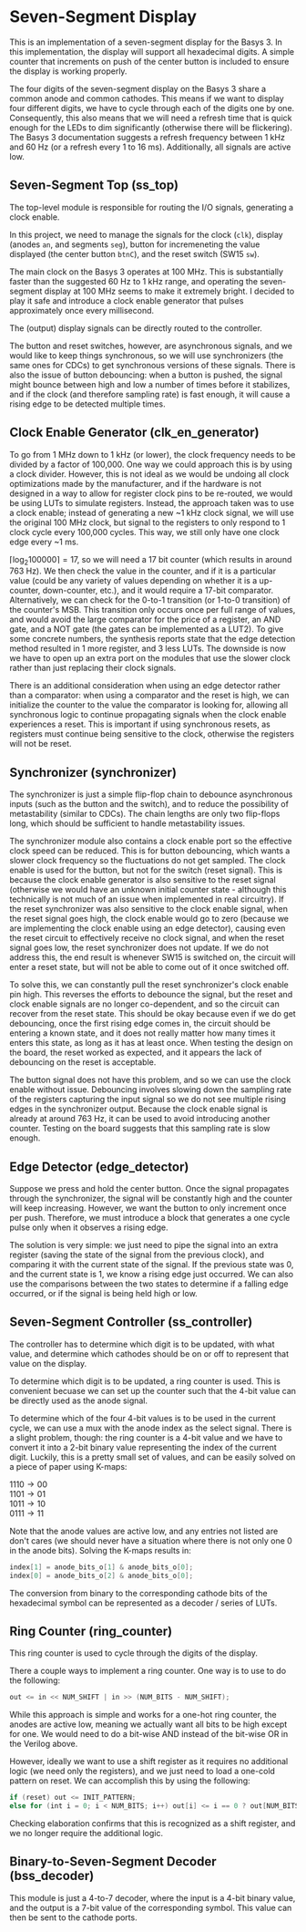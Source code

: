# Seven-Segment Display
This is an implementation of a seven-segment display for the Basys 3. In this implementation, the display will support all hexadecimal digits. A simple counter that increments on push of the center button is included to ensure the display is working properly.

The four digits of the seven-segment display on the Basys 3 share a common anode and common cathodes. This means if we want to display four different digits, we have to cycle through each of the digits one by one. Consequently, this also means that we will need a refresh time that is quick enough for the LEDs to dim significantly (otherwise there will be flickering). The Basys 3 documentation suggests a refresh frequency between 1 kHz and 60 Hz (or a refresh every 1 to 16 ms). Additionally, all signals are active low.

## Seven-Segment Top (ss_top)
The top-level module is responsible for routing the I/O signals, generating a clock enable.

In this project, we need to manage the signals for the clock (`clk`), display (anodes `an`, and segments `seg`), button for incremeneting the value displayed (the center button `btnC`), and the reset switch (SW15 `sw`).

The main clock on the Basys 3 operates at 100 MHz. This is substantially faster than the suggested 60 Hz to 1 kHz range, and operating the seven-segment display at 100 MHz seems to make it extremely bright. I decided to play it safe and introduce a clock enable generator that pulses approximately once every millisecond.

The (output) display signals can be directly routed to the controller.

The button and reset switches, however, are asynchronous signals, and we would like to keep things synchronous, so we will use synchronizers (the same ones for CDCs) to get synchronous versions of these signals. There is also the issue of button debouncing: when a button is pushed, the signal might bounce between high and low a number of times before it stabilizes, and if the clock (and therefore sampling rate) is fast enough, it will cause a rising edge to be detected multiple times.

## Clock Enable Generator (clk_en_generator)
To go from 1 MHz down to 1 kHz (or lower), the clock frequency needs to be divided by a factor of 100,000. One way we could approach this is by using a clock divider. However, this is not ideal as we would be undoing all clock optimizations made by the manufacturer, and if the hardware is not designed in a way to allow for register clock pins to be re-routed, we would be using LUTs to simulate registers. Instead, the approach taken was to use a clock enable; instead of generating a new ~1 kHz clock signal, we will use the original 100 MHz clock, but signal to the registers to only respond to 1 clock cycle every 100,000 cycles. This way, we still only have one clock edge every ~1 ms. 

$\lceil\log_2{100000}\rceil = 17$, so we will need a 17 bit counter (which results in around 763 Hz). We then check the value in the counter, and if it is a particular value (could be any variety of values depending on whether it is a up-counter, down-counter, etc.), and it would require a 17-bit comparator. Alternatively, we can check for the 0-to-1 transition (or 1-to-0 transition) of the counter's MSB. This transition only occurs once per full range of values, and would avoid the large comparator for the price of a register, an AND gate, and a NOT gate (the gates can be implemented as a LUT2). To give some concrete numbers, the synthesis reports state that the edge detection method resulted in 1 more register, and 3 less LUTs. The downside is now we have to open up an extra port on the modules that use the slower clock rather than just replacing their clock signals. 

There is an additional consideration when using an edge detector rather than a comparator: when using a comparator and the reset is high, we can initialize the counter to the value the comparator is looking for, allowing all synchronous logic to continue propagating signals when the clock enable experiences a reset. This is important if using synchronous resets, as registers must continue being sensitive to the clock, otherwise the registers will not be reset.

## Synchronizer (synchronizer)
The synchronizer is just a simple flip-flop chain to debounce asynchronous inputs (such as the button and the switch), and to reduce the possibility of metastability (similar to CDCs). The chain lengths are only two flip-flops long, which should be sufficient to handle metastability issues.

The synchronizer module also contains a clock enable port so the effective clock speed can be reduced. This is for button debouncing, which wants a slower clock frequency so the fluctuations do not get sampled. The clock enable is used for the button, but not for the switch (reset signal). This is because the clock enable generator is also sensitive to the reset signal (otherwise we would have an unknown initial counter state - although this technically is not much of an issue when implemented in real circuitry). If the reset synchronizer was also sensitive to the clock enable signal, when the reset signal goes high, the clock enable would go to zero (because we are implementing the clock enable using an edge detector), causing even the reset circuit to effectively receive no clock signal, and when the reset signal goes low, the reset synchronizer does not update. If we do not address this, the end result is whenever SW15 is switched on, the circuit will enter a reset state, but will not be able to come out of it once switched off. 

To solve this, we can constantly pull the reset synchronizer's clock enable pin high. This reverses the efforts to debounce the signal, but the reset and clock enable signals are no longer co-dependent, and so the circuit can recover from the reset state. This should be okay because even if we do get debouncing, once the first rising edge comes in, the circuit should be entering a known state, and it does not really matter how many times it enters this state, as long as it has at least once. When testing the design on the board, the reset worked as expected, and it appears the lack of debouncing on the reset is acceptable.

The button signal does not have this problem, and so we can use the clock enable without issue. Debouncing involves slowing down the sampling rate of the registers capturing the input signal so we do not see multiple rising edges in the synchronizer output. Because the clock enable signal is already at around 763 Hz, it can be used to avoid introducing another counter. Testing on the board suggests that this sampling rate is slow enough.

## Edge Detector (edge_detector)
Suppose we press and hold the center button. Once the signal propagates through the synchronizer, the signal will be constantly high and the counter will keep increasing. However, we want the button to only increment once per push. Therefore, we must introduce a block that generates a one cycle pulse only when it observes a rising edge.

The solution is very simple: we just need to pipe the signal into an extra register (saving the state of the signal from the previous clock), and comparing it with the current state of the signal. If the previous state was 0, and the current state is 1, we know a rising edge just occurred. We can also use the comparisons between the two states to determine if a falling edge occurred, or if the signal is being held high or low.

## Seven-Segment Controller (ss_controller)
The controller has to determine which digit is to be updated, with what value, and determine which cathodes should be on or off to represent that value on the display. 

To determine which digit is to be updated, a ring counter is used. This is convenient becuase we can set up the counter such that the 4-bit value can be directly used as the anode signal.

To determine which of the four 4-bit values is to be used in the current cycle, we can use a mux with the anode index as the select signal. There is a slight problem, though: the ring counter is a 4-bit value and we have to convert it into a 2-bit binary value representing the index of the current digit. Luckily, this is a pretty small set of values, and can be easily solved on a piece of paper using K-maps:

$1110 \rightarrow 00$  
$1101 \rightarrow 01$  
$1011 \rightarrow 10$  
$0111 \rightarrow 11$  

Note that the anode values are active low, and any entries not listed are don't cares (we should never have a situation where there is not only one 0 in the anode bits). Solving the K-maps results in:
```verilog
index[1] = anode_bits_o[1] & anode_bits_o[0];
index[0] = anode_bits_o[2] & anode_bits_o[0];
```

The conversion from binary to the corresponding cathode bits of the hexadecimal symbol can be represented as a decoder / series of LUTs.

## Ring Counter (ring_counter)
This ring counter is used to cycle through the digits of the display.

There a couple ways to implement a ring counter. One way is to use to do the following:
```verilog
out <= in << NUM_SHIFT | in >> (NUM_BITS - NUM_SHIFT);
```

While this approach is simple and works for a one-hot ring counter, the anodes are active low, meaning we actually want all bits to be high except for one. We would need to do a bit-wise AND instead of the bit-wise OR in the Verilog above.

However, ideally we want to use a shift register as it requires no additional logic (we need only the registers), and we just need to load a one-cold pattern on reset. We can accomplish this by using the following:
```verilog
if (reset) out <= INIT_PATTERN;
else for (int i = 0; i < NUM_BITS; i++) out[i] <= i == 0 ? out[NUM_BITS-1] : out[i-1];
```

Checking elaboration confirms that this is recognized as a shift register, and we no longer require the additional logic.

## Binary-to-Seven-Segment Decoder (bss_decoder)
This module is just a 4-to-7 decoder, where the input is a 4-bit binary value, and the output is a 7-bit value of the corresponding symbol. This value can then be sent to the cathode ports.
